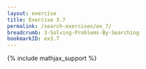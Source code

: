 ```yaml
---
layout: exercise
title: Exercise 3.7
permalink: /search-exercises/ex_7/
breadcrumb: 3-Solving-Problems-By-Searching
bookmarkID: ex3.7
---
```


{% include mathjax_support %}
